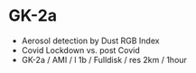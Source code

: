 # GK-2a
- Aerosol detection by Dust RGB Index
- Covid Lockdown vs. post Covid
- GK-2a / AMI / l 1b / Fulldisk / res 2km / 1hour
